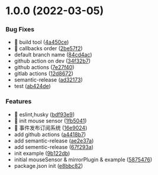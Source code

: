 # 1.0.0 (2022-03-05)

### Bug Fixes

- 🐛 build tool ([4a450ce](https://github.com/0-Captain/draggable-ts/commit/4a450cedeadaa1a9898aa172e6edc01ee6f7dd9a))
- 🐛 callbacks order ([2be57f2](https://github.com/0-Captain/draggable-ts/commit/2be57f226c3298876425d436bec3ea29d0ea8c67))
- default branch name ([84cd4ac](https://github.com/0-Captain/draggable-ts/commit/84cd4ac840446cc09f90c6929c3e928f594b9678))
- github action on dev ([34f32b7](https://github.com/0-Captain/draggable-ts/commit/34f32b72fdf002487ecf340c8babe4914e1e5fda))
- github actions ([7e27f40](https://github.com/0-Captain/draggable-ts/commit/7e27f40a9f090fbcbc81b0b2ab060f5f7a79bf8e))
- gitlab actions ([12d8672](https://github.com/0-Captain/draggable-ts/commit/12d86725b9363a0cbe4f75c3f115338d22aa5cfd))
- semantic-release ([ad32173](https://github.com/0-Captain/draggable-ts/commit/ad32173277778ae16d05c591560b4884c113fe3d))
- test ([ab424de](https://github.com/0-Captain/draggable-ts/commit/ab424de6cb46219a8e4107bf0236fa64b8f5b35e))

### Features

- 🎸 eslint,husky ([bdf93e9](https://github.com/0-Captain/draggable-ts/commit/bdf93e9deda57f0e23e90e82efdab998edfab2d2))
- 🎸 init mouse sensor ([1fb5041](https://github.com/0-Captain/draggable-ts/commit/1fb50414ae0d486f37127f02fc75444cc8de77fb))
- 🎸 事件发布订阅系统 ([16e9024](https://github.com/0-Captain/draggable-ts/commit/16e9024c359144b7ee2c89aed9335a3492a20abb))
- add github actions ([a4418b7](https://github.com/0-Captain/draggable-ts/commit/a4418b706a18c48c53b5ddddbdb1e7db15493e03))
- add semantic-release ([ae2e37a](https://github.com/0-Captain/draggable-ts/commit/ae2e37ab79884e7dcf50bfd69fdfca0abf413128))
- add sementic-release ([67f293a](https://github.com/0-Captain/draggable-ts/commit/67f293a38f8a7d2f642b839c699096206127a9cd))
- init example ([9b122db](https://github.com/0-Captain/draggable-ts/commit/9b122dbddf24311ed8d5033d1365eb3def11995d))
- initial mouseSensor & mirrorPlugin & example ([5875476](https://github.com/0-Captain/draggable-ts/commit/58754767fb5c3f4fba502cf38551dac0cbf7b477))
- package.json init ([e8bbc82](https://github.com/0-Captain/draggable-ts/commit/e8bbc820edb9bae42d7fd0ab944f59130a5064a2))
